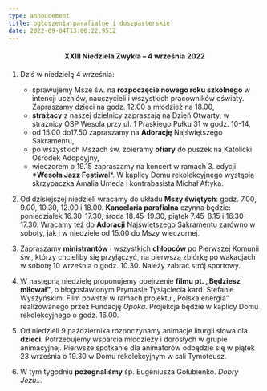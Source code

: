 ```yaml
---
type: annoucement
title: ogłoszenia parafialne i duszpasterskie
date: 2022-09-04T13:00:22.951Z
---
```

<!--StartFragment-->

<h4 style="text-align:center;">XXIII Niedziela Zwykła – 4 września 2022</h4>

1. Dziś w niedzielę 4 września:

   * sprawujemy Msze św. na **rozpoczęcie nowego roku szkolnego** w intencji uczniów, nauczycieli i wszystkich pracowników oświaty. Zapraszamy dzieci na godz. 12.00 a młodzież na 18.00,
   * **strażacy** z naszej dzielnicy zapraszają na Dzień Otwarty, w strażnicy OSP Wesoła przy ul. 1 Praskiego Pułku 31 w godz. 10-14,
   * od 15.00 do17.50 zapraszamy na **Adorację** Najświętszego Sakramentu,
   * po wszystkich Mszach św. zbieramy **ofiary** do puszek na Katolicki Ośrodek Adopcyjny,
   * wieczorem o 19.15 zapraszamy na koncert w ramach 3. edycji **\*Wesoła Jazz Festiwa**l*. W kaplicy Domu rekolekcyjnego wystąpią skrzypaczka Amalia Umeda i kontrabasista Michał Aftyka.
2. Od dzisiejszej niedzieli wracamy do układu **Mszy świętych**: godz. 7.00, 9.00, 10.30, 12.00 i 18.00. **Kancelaria parafialna** czynna będzie: poniedziałek 16.30-17.30, środa 18.45-19.30, piątek 7.45-8.15 i 16.30-17.30. Wracamy też do **Adoracji** Najświętszego Sakramentu zarówno w soboty, jak i w niedziele od 15.00 do Mszy wieczornej.
3. Zapraszamy **ministrantów** i wszystkich **chłopców** po Pierwszej Komunii św., którzy chcieliby się przyłączyć, na pierwszą zbiórkę po wakacjach w sobotę 10 września o godz. 10.30. Należy zabrać strój sportowy.
4. W następną niedzielę proponujemy obejrzenie **filmu pt. „Będziesz miłował”**, o błogosławionym Prymasie Tysiąclecia kard. Stefanie Wyszyńskim. Film powstał w ramach projektu ,,Polska energia” realizowanego przez Fundację *Opoka*. Projekcja będzie w kaplicy Domu rekolekcyjnego o godz. 16.00.
5. Od niedzieli 9 października rozpoczynamy animacje liturgii słowa dla **dzieci**. Potrzebujemy wsparcia młodzieży i dorosłych w grupie animacyjnej. Pierwsze spotkanie dla animatorów odbędzie się w piątek 23 września o 19.30 w Domu rekolekcyjnym w sali Tymoteusz.
6. W tym tygodniu **pożegnaliśmy** śp. Eugeniusza Gołubienko. *Dobry Jezu…*

<!--EndFragment-->